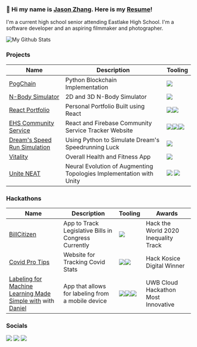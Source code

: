 ### 👋 Hi my name is [Jason Zhang](https://jasonzhang.dev). Here is my [Resume](https://github.com/Zjjc123/resume)!
I'm a current high school senior attending Eastlake High School. I'm a software developer and an aspiring filmmaker and photographer. 

![My Github Stats](https://github-readme-stats.vercel.app/api?username=zjjc123&theme=dark)

### Projects
|Name|Description|Tooling|
|-|-|-|
|[PogChain](https://github.com/Zjjc123/pog-chain)|Python Blockchain Implementation|<img src="https://img.shields.io/badge/python%20-%2314354C.svg?&style=for-the-badge&logo=python&logoColor=white"/>|
|[N-Body Simulator](https://github.com/Zjjc123/nosaj-simulator)|2D and 3D N-Body Simulator|<img src="https://img.shields.io/badge/python%20-%2314354C.svg?&style=for-the-badge&logo=python&logoColor=white"/>|
|[React Portfolio](https://github.com/Zjjc123/react-portfolio)|Personal Portfolio Built using React|<img src="https://img.shields.io/badge/react%20-%2320232a.svg?&style=for-the-badge&logo=react&logoColor=%2361DAFB"/><img src="https://img.shields.io/badge/github%20-%23121011.svg?&style=for-the-badge&logo=github&logoColor=white"/>|
|[EHS Community Service](https://github.com/eastlakehs/community-service-tracker-info)|React and Firebase Community Service Tracker Website|<img src="https://img.shields.io/badge/react%20-%2320232a.svg?&style=for-the-badge&logo=react&logoColor=%2361DAFB"/><img src="https://img.shields.io/badge/typescript%20-%23007ACC.svg?&style=for-the-badge&logo=typescript&logoColor=white"/><img src="https://img.shields.io/badge/firebase%20-%23039BE5.svg?&style=for-the-badge&logo=firebase"/>|
|[Dream's Speed Run Simulation](https://github.com/Zjjc123/dream-speedrun-simulation)|Using Python to Simulate Dream's Speedrunning Luck|<img src="https://img.shields.io/badge/python%20-%2314354C.svg?&style=for-the-badge&logo=python&logoColor=white"/>|
|[Vitality](https://github.com/Zjjc123/Vitality)|Overall Health and Fitness App|<img src="https://img.shields.io/badge/java-%23ED8B00.svg?&style=for-the-badge&logo=java&logoColor=white"/>|
|[Unite NEAT](https://github.com/Zjjc123/UniteNeat)|Neural Evolution of Augmenting Topologies Implementation with Unity|<img src="https://img.shields.io/badge/c%23%20-%23239120.svg?&style=for-the-badge&logo=c-sharp&logoColor=white"/> <img src="https://img.shields.io/badge/unity%20-%23000000.svg?&style=for-the-badge&logo=unity&logoColor=white"/>|

### Hackathons
|Name|Description|Tooling|Awards|
|-|-|-|-|
|[BillCitizen](https://github.com/Zjjc123/LegislativeTracker)|App to Track Legislative Bills in Congress Currently|<img src="https://img.shields.io/badge/react_native%20-%2320232a.svg?&style=for-the-badge&logo=react&logoColor=%2361DAFB"/>|Hack the World 2020 Inequality Track|
|[Covid Pro Tips]()|Website for Tracking Covid Stats|<img src="https://img.shields.io/badge/html5%20-%23E34F26.svg?&style=for-the-badge&logo=html5&logoColor=white"/><img src="https://img.shields.io/badge/node.js%20-%2343853D.svg?&style=for-the-badge&logo=node.js&logoColor=white"/>|Hack Kosice Digital Winner|
|[Labeling for Machine Learning Made Simple with](https://github.com/daniel-sudz/UWB-Hackathon) with [Daniel](https://github.com/daniel-sudz)|App that allows for labeling from a mobile device|<img src="https://img.shields.io/badge/react_native%20-%2320232a.svg?&style=for-the-badge&logo=react&logoColor=%2361DAFB"/><img src="https://img.shields.io/badge/redux%20-%23593d88.svg?&style=for-the-badge&logo=redux&logoColor=white"/><img src="https://img.shields.io/badge/typescript%20-%23007ACC.svg?&style=for-the-badge&logo=typescript&logoColor=white"/>|UWB Cloud Hackathon Most Innovative|

### Socials
[<img src="https://img.shields.io/badge/linkedin%20-%230077B5.svg?&style=for-the-badge&logo=linkedin&logoColor=white"/>](https://www.linkedin.com/in/zjjc123/)
[<img src="https://img.shields.io/badge/jasonzhang02%20-%23E4405F.svg?&style=for-the-badge&logo=Instagram&logoColor=white"/>](https://www.instagram.com/jasonzhang02) [<img src="https://img.shields.io/badge/Jason Zhang%20-%23FF0000.svg?&style=for-the-badge&logo=YouTube&logoColor=white"/>](https://www.youtube.com/channel/UC4oYKaYEiIQ_5h2i5RW8yeQ)

